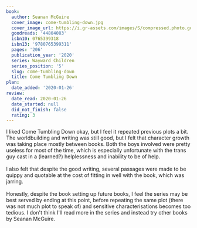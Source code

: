 ```yaml
---
book:
  author: Seanan McGuire
  cover_image: come-tumbling-down.jpg
  cover_image_url: https://i.gr-assets.com/images/S/compressed.photo.goodreads.com/books/1556543251l/44804083._SX98_.jpg
  goodreads: '44804083'
  isbn10: 0765399318
  isbn13: '9780765399311'
  pages: '206'
  publication_year: '2020'
  series: Wayward Children
  series_position: '5'
  slug: come-tumbling-down
  title: Come Tumbling Down
plan:
  date_added: '2020-01-26'
review:
  date_read: 2020-01-26
  date_started: null
  did_not_finish: false
  rating: 3
---
```


I liked Come Tumbling Down okay, but I feel it repeated previous plots a bit. The worldbuilding and writing was still good, but I felt that character growth was taking place mostly between books. Both the boys involved were pretty useless for most of the time, which is especially unfortunate with the trans guy cast in a (learned?) helplessness and inability to be of help.<br /><br />I also felt that despite the good writing, several passages were made to be quippy and quotable at the cost of fitting in well with the book, which was jarring.<br /><br />Honestly, despite the book setting up future books, I feel the series may be best served by ending at this point, before repeating the same plot (there was not much plot to speak of) and sensitive characterisations becomes too tedious. I don't think I'll read more in the series and instead try other books by Seanan McGuire.
